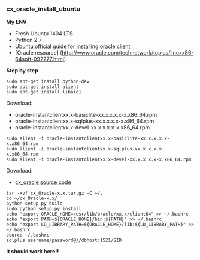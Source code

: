 ### cx_oracle_install_ubuntu

**My ENV**
- Fresh Ubuntu 1404 LTS
- Python 2.7
- [Ubuntu official guide for installing oracle client](https://help.ubuntu.com/community/Oracle%20Instant%20Client)
- [Oracle resource] (http://www.oracle.com/technetwork/topics/linuxx86-64soft-092277.html)

**Step by step**

```
sudo apt-get install python-dev
sudo apt-get install alient
sudo apt-get install libaio1
```

Download:
- oracle-instantclientxx.x-basiclite-xx.x.x.x.x-x.x86_64.rpm
- oracle-instantclientxx.x-sqlplus-xx.x.x.x.x-x.x86_64.rpm
- oracle-instantclientxx.x-devel-xx.x.x.x.x-x.x86_64.rpm

```
sudo alient -i oracle-instantclientxx.x-basiclite-xx.x.x.x.x-x.x86_64.rpm
sudo alient -i oracle-instantclientxx.x-sqlplus-xx.x.x.x.x-x.x86_64.rpm
sudo alient -i oracle-instantclientxx.x-devel-xx.x.x.x.x-x.x86_64.rpm
```

Download:
- [cx_oracle source code](https://pypi.python.org/pypi/cx_Oracl)

```
tar -xvf cx_Oracle-x.x.tar.gz -C ~/.
cd ~/cx_Oracle-x.x/
python setup.py build
sudo python setup.py install
echo "export ORACLE_HOME=/usr/lib/oracle/xx.x/client64" >> ~/.bashrc
echo "export PATH=${ORACLE_HOME}/bin:${PATH}" >> ~/.bashrc
echo "export LD_LIBRARY_PATH=${ORACLE_HOME}/lib:${LD_LIBRARY_PATH}" >> ~/.bashrc
source ~/.bashrc
sqlplus username/password@//dbhost:1521/SID
```

**It should work here!!**
